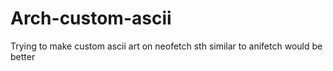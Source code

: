 # Arch-custom-ascii
Trying to make custom ascii art on neofetch 
sth similar to anifetch would be better
